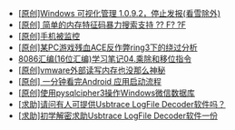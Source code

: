+ [[原创]Windows 可视化管理 1.0.9.2，停止发报(看雪除外)](https://bbs.kanxue.com/thread-284075.htm)
+ [[原创] 简单的内存特征码暴力搜索支持 ?? F? ?F](https://bbs.kanxue.com/thread-284451.htm)
+ [[原创]手机被监控](https://bbs.kanxue.com/thread-259365.htm)
+ [[原创]某PC游戏残血ACE反作弊ring3下的绕过分析](https://bbs.kanxue.com/thread-284667.htm)
+ [8086汇编(16位汇编)学习笔记04.乘除和移位指令](https://bbs.kanxue.com/thread-284989.htm)
+ [[原创]vmware外部读写内存也没那么神秘](https://bbs.kanxue.com/thread-284956.htm)
+ [[原创] 一分钟看完Android 应用启动流程](https://bbs.kanxue.com/thread-284686.htm)
+ [[原创]使用pysqlcipher3操作Windows微信数据库](https://bbs.kanxue.com/thread-281525.htm)
+ [[求助]请问有人可提供Usbtrace LogFile Decoder软件吗？](https://bbs.kanxue.com/thread-276854.htm)
+ [[求助]初学解密求助Usbtrace LogFile Decoder软件一份](https://bbs.kanxue.com/thread-280205.htm)
